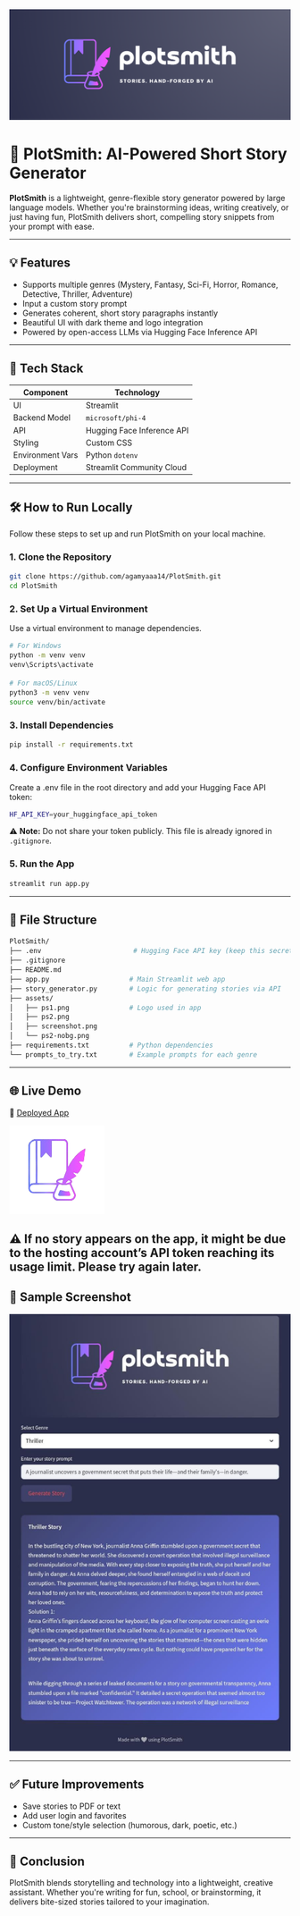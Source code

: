 ![App Banner](images/ps1.png)
---
# 📝 PlotSmith: AI-Powered Short Story Generator

**PlotSmith** is a lightweight, genre-flexible story generator powered by large language models. Whether you're brainstorming ideas, writing creatively, or just having fun, PlotSmith delivers short, compelling story snippets from your prompt with ease.

---

## 💡 Features

-  Supports multiple genres (Mystery, Fantasy, Sci-Fi, Horror, Romance, Detective, Thriller, Adventure)
-  Input a custom story prompt
-  Generates coherent, short story paragraphs instantly
-  Beautiful UI with dark theme and logo integration
-  Powered by open-access LLMs via Hugging Face Inference API

---

## 🚀 Tech Stack

| Component        | Technology                        |
|------------------|-----------------------------------|
| UI               | Streamlit                         |
| Backend Model    | `microsoft/phi-4`                 |
| API              | Hugging Face Inference API        |
| Styling          | Custom CSS                        |
| Environment Vars | Python `dotenv`                   |
| Deployment       | Streamlit Community Cloud         |

---
## 🛠️ How to Run Locally

Follow these steps to set up and run PlotSmith on your local machine.

### 1. Clone the Repository

```bash
git clone https://github.com/agamyaaa14/PlotSmith.git
cd PlotSmith
```
### 2. Set Up a Virtual Environment
Use a virtual environment to manage dependencies.
```bash
# For Windows
python -m venv venv
venv\Scripts\activate

# For macOS/Linux
python3 -m venv venv
source venv/bin/activate
```
### 3. Install Dependencies
```bash
pip install -r requirements.txt
```
### 4. Configure Environment Variables
Create a .env file in the root directory and add your Hugging Face API token:
```bash
HF_API_KEY=your_huggingface_api_token
```
⚠️ **Note:** Do not share your token publicly. This file is already ignored in `.gitignore`.

### 5. Run the App
```bash
streamlit run app.py
```

---

## 📂 File Structure

```bash
PlotSmith/
├── .env                       # Hugging Face API key (keep this secret)
├── .gitignore
├── README.md
├── app.py                    # Main Streamlit web app
├── story_generator.py        # Logic for generating stories via API
├── assets/
│   ├── ps1.png               # Logo used in app
│   ├── ps2.png
│   ├── screenshot.png    
│   └── ps2-nobg.png       
├── requirements.txt          # Python dependencies
└── prompts_to_try.txt        # Example prompts for each genre
```
---
## 🌐 Live Demo

🔗 [Deployed App](https://plotsmith.streamlit.app/)

![logo](images/ps2-nobg.png)

⚠️ **If no story appears on the app, it might be due to the hosting account’s API token reaching its usage limit. Please try again later.**
---
## 📸 Sample Screenshot

![Deployed App Screenshot](images/screenshot.jpg)

----

## ✅ Future Improvements
- Save stories to PDF or text  
- Add user login and favorites  
- Custom tone/style selection (humorous, dark, poetic, etc.)

---

## 📌 Conclusion

PlotSmith blends storytelling and technology into a lightweight, creative assistant. Whether you're writing for fun, school, or brainstorming, it delivers bite-sized stories tailored to your imagination.
